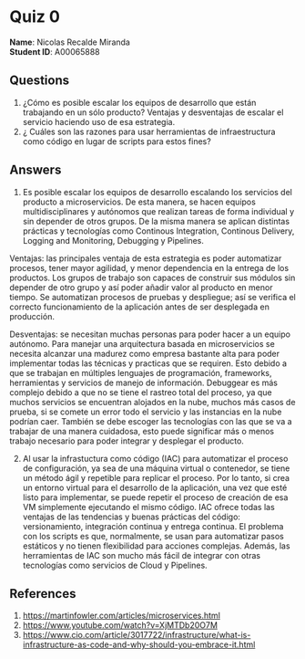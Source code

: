 # Quiz 0

**Name**: Nicolas Recalde Miranda  
**Student ID**: A00065888

## Questions

1. ¿Cómo es posible escalar los equipos de desarrollo que están trabajando en un sólo producto? Ventajas y desventajas de escalar el servicio haciendo uso de esa estrategia.  
2. ¿ Cuáles son las razones para usar herramientas de infraestructura como código en lugar de scripts para estos fines?

## Answers
1. Es posible escalar los equipos de desarrollo escalando los servicios del producto a microservicios. De esta manera, se hacen equipos multidisciplinares y autónomos que realizan tareas de forma individual y sin depender de otros grupos. De la misma manera se aplican distintas prácticas y tecnologías como Continous Integration, Continous Delivery, Logging and Monitoring, Debugging y Pipelines.
   
  Ventajas: las principales ventaja de esta estrategia es poder automatizar procesos, tener mayor agilidad, y menor dependencia en la entrega de los productos. Los grupos de trabajo son  capaces de construir sus módulos sin depender de otro grupo y así poder añadir valor al producto en menor tiempo. Se automatizan procesos de pruebas y despliegue; así se verifica el correcto funcionamiento de la aplicación antes de ser desplegada en producción.

  Desventajas: se necesitan muchas personas para poder hacer a un equipo autónomo. Para manejar una arquitectura basada en microservicios se necesita alcanzar una madurez como empresa bastante alta para poder implementar todas las técnicas y practicas que se requiren. Esto debido a que se trabajan en múltiples lenguajes de programación, frameworks, herramientas y servicios de manejo de información. Debuggear es más complejo debido a que no se tiene el rastreo total del proceso, ya que muchos servicios se encuentran alojados en la nube, muchos más casos de prueba, si se comete un error todo el servicio y las instancias en la nube podrían caer. También se debe escoger las tecnologías con las que se va a trabajar de una manera cuidadosa, esto puede significar más o menos trabajo necesario para poder integrar y desplegar el producto.  
   
 2. Al usar la infrastuctura como código (IAC) para automatizar el proceso de configuración, ya sea de una máquina virtual o contenedor, se tiene un método ágil y repetible para replicar el proceso. Por lo tanto, si crea un entorno virtual para el desarrollo de la aplicación, una vez que esté listo para implementar, se puede repetir el proceso de creación de esa VM simplemente ejecutando el mismo código. IAC ofrece todas las ventajas de las tendencias y buenas prácticas del código: versionamiento, integración continua y entrega continua.  El problema con los scripts es que, normalmente, se usan para automatizar pasos estáticos y no tienen flexibilidad para acciones complejas. Además, las herramientas de IAC son mucho más fácil de integrar con otras tecnologías como servicios de Cloud y Pipelines.

## References
1. https://martinfowler.com/articles/microservices.html 
1. https://www.youtube.com/watch?v=XjMTDb20O7M  
1. https://www.cio.com/article/3017722/infrastructure/what-is-infrastructure-as-code-and-why-should-you-embrace-it.html
